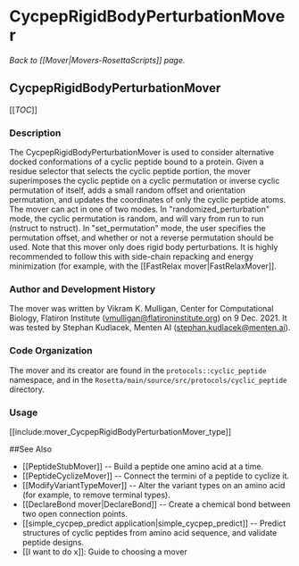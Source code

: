 # CycpepRigidBodyPerturbationMover 
*Back to [[Mover|Movers-RosettaScripts]] page.*
## CycpepRigidBodyPerturbationMover

[[_TOC_]]

### Description

The CycpepRigidBodyPerturbationMover is used to consider alternative docked conformations of a cyclic peptide bound to a protein.  Given a residue selector that selects the cyclic peptide portion, the mover superimposes the cyclic peptide on a cyclic permutation or inverse cyclic permutation of itself, adds a small random offset and orientation permutation, and updates the coordinates of only the cyclic peptide atoms.  The mover can act in one of two modes.  In "randomized_perturbation" mode, the cyclic permutation is random, and will vary from run to run (nstruct to nstruct).  In "set_permutation" mode, the user specifies the permutation offset, and whether or not a reverse permutation should be used.  Note that this mover only does rigid body perturbations.  It is highly recommended to follow this with side-chain repacking and energy minimization (for example, with the [[FastRelax mover|FastRelaxMover]].

### Author and Development History

The mover was written by Vikram K. Mulligan, Center for Computational Biology, Flatiron Institute (vmulligan@flatironinstitute.org) on 9 Dec. 2021.  It was tested by Stephan Kudlacek, Menten AI (stephan.kudlacek@menten.ai).

### Code Organization

The mover and its creator are found in the `protocols::cyclic_peptide` namespace, and in the `Rosetta/main/source/src/protocols/cyclic_peptide` directory.

### Usage

[[include:mover_CycpepRigidBodyPerturbationMover_type]]

##See Also

* [[PeptideStubMover]] -- Build a peptide one amino acid at a time.
* [[PeptideCyclizeMover]] -- Connect the termini of a peptide to cyclize it.
* [[ModifyVariantTypeMover]] -- Alter the variant types on an amino acid (for example, to remove terminal types).
* [[DeclareBond mover|DeclareBond]] -- Create a chemical bond between two open connection points.
* [[simple_cycpep_predict application|simple_cycpep_predict]] -- Predict structures of cyclic peptides from amino acid sequence, and validate peptide designs.
* [[I want to do x]]: Guide to choosing a mover
